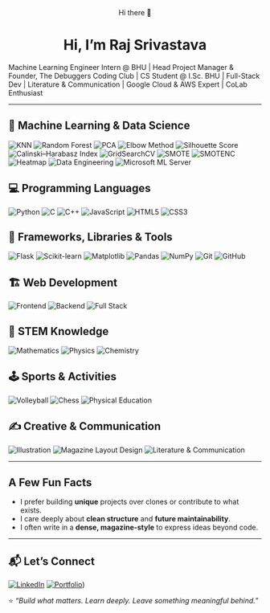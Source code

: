 <div align="center">
Hi there 👋

# Hi, I’m Raj Srivastava

</div>

Machine Learning Engineer Intern @ BHU | Head Project Manager & Founder, The Debuggers Coding Club | CS Student @ I.Sc. BHU | Full-Stack Dev | Literature & Communication | Google Cloud & AWS Expert | CoLab Enthusiast

---

## 🧠 Machine Learning & Data Science

![KNN](https://img.shields.io/badge/KNN-3776AB?style=for-the-badge&logo=python&logoColor=white)
![Random Forest](https://img.shields.io/badge/Random%20Forest-3776AB?style=for-the-badge&logo=python&logoColor=white)
![PCA](https://img.shields.io/badge/PCA-3776AB?style=for-the-badge&logo=python&logoColor=white)
![Elbow Method](https://img.shields.io/badge/Elbow%20Method-3776AB?style=for-the-badge&logo=python&logoColor=white)
![Silhouette Score](https://img.shields.io/badge/Silhouette%20Score-3776AB?style=for-the-badge&logo=python&logoColor=white)
![Calinski–Harabasz Index](https://img.shields.io/badge/Calinski–Harabasz%20Index-3776AB?style=for-the-badge&logo=python&logoColor=white)
![GridSearchCV](https://img.shields.io/badge/GridSearchCV-3776AB?style=for-the-badge&logo=python&logoColor=white)
![SMOTE](https://img.shields.io/badge/SMOTE-3776AB?style=for-the-badge&logo=python&logoColor=white)
![SMOTENC](https://img.shields.io/badge/SMOTENC-3776AB?style=for-the-badge&logo=python&logoColor=white)
![Heatmap](https://img.shields.io/badge/Heatmap-3776AB?style=for-the-badge&logo=python&logoColor=white)
![Data Engineering](https://img.shields.io/badge/Data%20Engineering-3776AB?style=for-the-badge&logo=python&logoColor=white)
![Microsoft ML Server](https://img.shields.io/badge/Microsoft%20ML%20Server-0078D4?style=for-the-badge&logo=microsoft&logoColor=white)

## 💻 Programming Languages

![Python](https://img.shields.io/badge/Python-3776AB?style=for-the-badge&logo=python&logoColor=white)
![C](https://img.shields.io/badge/C-00599C?style=for-the-badge&logo=c&logoColor=white)
![C++](https://img.shields.io/badge/C++-00599C?style=for-the-badge&logo=c%2B%2B&logoColor=white)
![JavaScript](https://img.shields.io/badge/JavaScript-F7DF1E?style=for-the-badge&logo=javascript&logoColor=black)
![HTML5](https://img.shields.io/badge/HTML5-E34F26?style=for-the-badge&logo=html5&logoColor=white)
![CSS3](https://img.shields.io/badge/CSS3-1572B6?style=for-the-badge&logo=css3&logoColor=white)

## 🧰 Frameworks, Libraries & Tools

![Flask](https://img.shields.io/badge/Flask-000000?style=for-the-badge&logo=flask&logoColor=white)
![Scikit-learn](https://img.shields.io/badge/Scikit--learn-F7931E?style=for-the-badge&logo=scikitlearn&logoColor=white)
![Matplotlib](https://img.shields.io/badge/Matplotlib-11557c?style=for-the-badge&logo=python&logoColor=white)
![Pandas](https://img.shields.io/badge/Pandas-150458?style=for-the-badge&logo=pandas&logoColor=white)
![NumPy](https://img.shields.io/badge/NumPy-013243?style=for-the-badge&logo=numpy&logoColor=white)
![Git](https://img.shields.io/badge/Git-F05032?style=for-the-badge&logo=git&logoColor=white)
![GitHub](https://img.shields.io/badge/GitHub-181717?style=for-the-badge&logo=github&logoColor=white)

## 🏗️ Web Development

![Frontend](https://img.shields.io/badge/Frontend-HTML%2C%20CSS%2C%20JS-orange?style=for-the-badge)
![Backend](https://img.shields.io/badge/Backend-Flask-000000?style=for-the-badge&logo=flask&logoColor=white)
![Full Stack](https://img.shields.io/badge/Full%20Stack-Development-blueviolet?style=for-the-badge)

## 🧮 STEM Knowledge

![Mathematics](https://img.shields.io/badge/Mathematics-4B0082?style=for-the-badge)
![Physics](https://img.shields.io/badge/Physics-8A2BE2?style=for-the-badge)
![Chemistry](https://img.shields.io/badge/Chemistry-1E90FF?style=for-the-badge)

## 🕹️ Sports & Activities

![Volleyball](https://img.shields.io/badge/Volleyball-FF4500?style=for-the-badge)
![Chess](https://img.shields.io/badge/Chess-000000?style=for-the-badge)
![Physical Education](https://img.shields.io/badge/Physical%20Education-32CD32?style=for-the-badge)

## ✍️ Creative & Communication

![Illustration](https://img.shields.io/badge/Illustration-FF69B4?style=for-the-badge)
![Magazine Layout Design](https://img.shields.io/badge/Magazine%20Layout%20Design-9932CC?style=for-the-badge)
![Literature & Communication](https://img.shields.io/badge/Literature%20%26%20Communication-FFB6C1?style=for-the-badge)

---

## A Few Fun Facts

- I prefer building **unique** projects over clones or contribute to what exists.  
- I care deeply about **clean structure** and **future maintainability**.  
- I often write in a **dense, magazine-style** to express ideas beyond code.

---

## 📬 Let’s Connect

[![LinkedIn](https://img.shields.io/badge/LinkedIn-0077B5?style=for-the-badge&logo=linkedin&logoColor=white)](https://www.linkedin.com/in/raj-sriv2005/)
[![Portfolio](https://img.shields.io/badge/Portfolio-000000?style=for-the-badge&logo=About.me&logoColor=white)](https://rajsriv.github.io/Portfolio-design-minimal/))

⭐ *“Build what matters. Learn deeply. Leave something meaningful behind.”*
